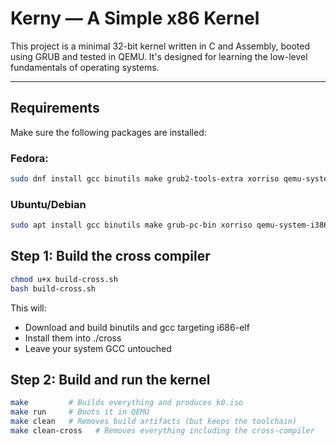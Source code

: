 # Kerny — A Simple x86 Kernel

This project is a minimal 32-bit kernel written in C and Assembly, booted using GRUB and tested in QEMU. It's designed for learning the low-level fundamentals of operating systems.

---
## Requirements

Make sure the following packages are installed:

### Fedora:
```bash
sudo dnf install gcc binutils make grub2-tools-extra xorriso qemu-system-i386 wget curl
```

### Ubuntu/Debian
```bash
sudo apt install gcc binutils make grub-pc-bin xorriso qemu-system-i386 wget curl
```
## Step 1: Build the cross compiler
```bash
chmod u+x build-cross.sh
bash build-cross.sh
```
This will:
- Download and build binutils and gcc targeting i686-elf
- Install them into ./cross
- Leave your system GCC untouched

## Step 2: Build and run the kernel
```bash
make         # Builds everything and produces k0.iso
make run     # Boots it in QEMU
make clean   # Removes build artifacts (but keeps the toolchain)
make clean-cross   # Removes everything including the cross-compiler
```
